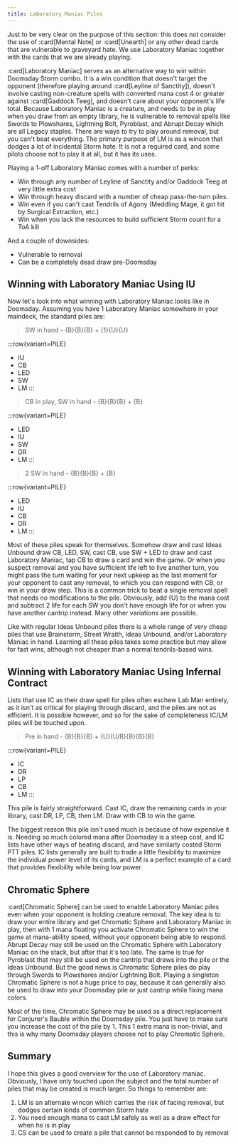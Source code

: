 ```yaml
---
title: Laboratory Maniac Piles
---
```


Just to be very clear on the purpose of this section: this does not consider the
use of :card[Mental Note] or :card[Unearth] or any other dead cards that are
vulnerable to graveyard hate. We use Laboratory Maniac together with the cards
that we are already playing.

:card[Laboratory Maniac] serves as an alternative way to win within Doomsday
Storm combo. It is a win condition that doesn't target the opponent (therefore
playing around :card[Leyline of Sanctity]), doesn't involve casting non-creature
spells with converted mana cost 4 or greater against :card[Gaddock Teeg], and
doesn't care about your opponent's life total. Because Laboratory Maniac is a
creature, and needs to be in play when you draw from an empty library, he is
vulnerable to removal spells like Swords to Plowshares, Lightning Bolt,
Pyroblast, and Abrupt Decay which are all Legacy staples. There are ways to try
to play around removal, but you can't beat everything. The primary purpose of LM
is as a wincon that dodges a lot of incidental Storm hate. It is not a required
card, and some pilots choose not to play it at all, but it has its uses.

Playing a 1-off Laboratory Maniac comes with a number of perks:

- Win through any number of Leyline of Sanctity and/or Gaddock Teeg at very
  little extra cost
- Win through heavy discard with a number of cheap pass-the-turn piles.
- Win even if you can't cast Tendrils of Agony (Meddling Mage, it got hit by
  Surgical Extraction, etc.)
- Win when you lack the resources to build sufficient Storm count for a ToA
  kill

And a couple of downsides:

- Vulnerable to removal
- Can be a completely dead draw pre-Doomsday

## Winning with Laboratory Maniac Using IU

Now let's look into what winning with Laboratory Maniac looks like in Doomsday.
Assuming you have 1 Laboratory Maniac somewhere in your maindeck, the standard
piles are:

> SW in hand - {B}{B}{B} + {1}{U}{U}

:::row{variant=PILE}
- IU
- CB
- LED
- SW
- LM
:::

> CB in play, SW in hand - {B}{B}{B} + {B}

:::row{variant=PILE}
- LED
- IU
- SW
- DR
- LM
:::

> 2 SW in hand - {B}{B}{B} + {B}

:::row{variant=PILE}
- LED
- IU
- CB
- DR
- LM
:::

Most of these piles speak for themselves. Somehow draw and cast Ideas Unbound
draw CB, LED, SW, cast CB, use SW + LED to draw and cast Laboratory Maniac, tap
CB to draw a card and win the game. Or when you suspect removal and you have
sufficient life left to live another turn, you might pass the turn waiting for
your next upkeep as the last moment for your opponent to cast any removal, to
which you can respond with CB, or win in your draw step. This is a common trick
to beat a single removal spell that needs no modifications to the pile.
Obviously, add {U} to the mana cost and subtract 2 life for each SW you don't
have enough life for or when you have another cantrip instead. Many other
variations are possible.

Like with regular Ideas Unbound piles there is a whole range of very cheap piles
that use Brainstorm, Street Wraith, Ideas Unbound, and/or Laboratory Maniac in
hand. Learning all these piles takes some practice but may allow for fast wins,
although not cheaper than a normal tendrils-based wins.

## Winning with Laboratory Maniac Using Infernal Contract

Lists that use IC as their draw spell for piles often eschew Lab Man entirely,
as it isn't as critical for playing through discard, and the piles are not as
efficient. It is possible however, and so for the sake of completeness IC/LM
piles will be touched upon.

> Pre in hand - {B}{B}{B} + {U}{U/B}{B}{B}{B}

:::row{variant=PILE}
- IC
- DR
- LP
- CB
- LM
:::

This pile is fairly straightforward. Cast IC, draw the remaining cards in your
library, cast DR, LP, CB, then LM. Draw with CB to win the game.

The biggest reason this pile isn't used much is because of how expensive it is.
Needing so much colored mana after Doomsday is a steep cost, and IC lists have
other ways of beating discard, and have similarly costed Storm PTT piles. IC
lists generally are built to trade a little flexibility to maximize the
individual power level of its cards, and LM is a perfect example of a card that
provides flexibility while being low power.

## Chromatic Sphere

:card[Chromatic Sphere] can be used to enable Laboratory Maniac piles even when
your opponent is holding creature removal. The key idea is to draw your entire
library and get Chromatic Sphere and Laboratory Maniac in play, then with 1 mana
floating you activate Chromatic Sphere to win the game at mana-ability speed,
without your opponent being able to respond. Abrupt Decay may still be used on
the Chromatic Sphere with Laboratory Maniac on the stack, but after that it's
too late. The same is true for Pyroblast that may still be used on the cantrip
that draws into the pile or the Ideas Unbound. But the good news is Chromatic
Sphere piles do play through Swords to Plowshares and/or Lightning Bolt. Playing
a singleton Chromatic Sphere is not a huge price to pay, because it can
generally also be used to draw into your Doomsday pile or just cantrip while
fixing mana colors.

Most of the time, Chromatic Sphere may be used as a direct replacement for
Conjurer's Bauble within the Doomsday pile. You just have to make sure you
increase the cost of the pile by 1. This 1 extra mana is non-trivial, and this
is why many Doomsday players choose not to play Chromatic Sphere.

## Summary

I hope this gives a good overview for the use of Laboratory maniac.  
Obviously, I have only touched upon the subject and the total number of piles
that may be created is much larger. So things to remember are:

1. LM is an alternate wincon which carries the risk of facing removal, but
   dodges certain kinds of common Storm hate
2. You need enough mana to cast LM safely as well as a draw effect for when he
   is in play
4. CS can be used to create a pile that cannot be responded to by removal
